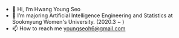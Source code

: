 - 👋 Hi, I’m Hwang Young Seo 
- 👀 I’m majoring Artificial Intelligence Engineering and Statistics at Sookmyung Women's University. (2020.3 ~ )
- 📫 How to reach me youngseoh6@gmail.com
<!---
youngseoh/youngseoh is a ✨ special ✨ repository because its `README.md` (this file) appears on your GitHub profile.
You can click the Preview link to take a look at your changes.
--->
